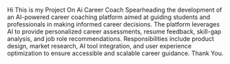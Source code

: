 Hi
This is my Project On Ai Career Coach Spearheading the development of an AI-powered career coaching platform aimed at guiding students and professionals in making informed career decisions. The platform leverages AI to provide personalized career assessments, resume feedback, skill-gap analysis, and job role recommendations. Responsibilities include product design, market research, AI tool integration, and user experience optimization to ensure accessible and scalable career guidance.
Thank You.
